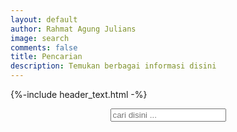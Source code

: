 ```yaml
---
layout: default
author: Rahmat Agung Julians
image: search
comments: false
title: Pencarian
description: Temukan berbagai informasi disini
---
```

{%-include header_text.html -%}
<br/>
<div id="search-container">
  <center>
  <input type="text" id="search-input" class="form-control forsearch" placeholder="cari disini ..." />
  </center>
  <ul id="results-container"></ul>
</div>


<script src="{{ "/assets/js/search.min.js"  | relative_url }}" type="text/javascript"></script>
<script>
  SimpleJekyllSearch({
    searchInput: document.getElementById('search-input'),
    resultsContainer: document.getElementById('results-container'),
    json: '{{ site.baseurl }}/postingan.json',
    searchResultTemplate: '<li><a href="{url}?query={query}" title="{desc}" class="local-link result">{title}</a></li>',
    noResultsText: 'Hasil tidak ditemukan',
    limit: 10,
    fuzzy: false,
    exclude: []
  });
</script>
